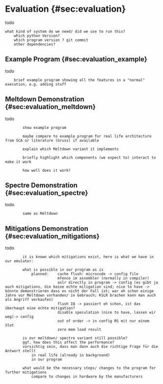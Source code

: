 # Evaluation {#sec:evaluation}

todo

    what kind of system do we need/ did we use to run this?
        which python Version?
        which program version ? git commit
        other dependencies?

## Example Program {#sec:evaluation_example}

todo

        brief example program showing all the features in a "normal" execution, e.g. adding stuff

## Meltdown Demonstration {#sec:evaluation_meltdown}

todo

            show example program

            maybe compare to example program for real life architecture from SCA or literature (Gruss) if available

            explain which Meltdown variant it implements

            briefly highlight which components (we expect to) interact to make it work

            how well does it work?

## Spectre Demonstration {#sec:evaluation_spectre}

todo

            same as Meltdown

## Mitigations Demonstration {#sec:evaluation_mitigations}

todo

            it is known which mitigations exist, here is what we have in our emulator:

            what is possible in our program as is
                planned:    cache flush: microcode -> config file
                            mfence im assembler (normally in compiler)
                            aslr directly in program -> config (es gibt ja auch mitigations, die keine echte mitigation sind; nice to have -> könnte demonstrieren dass es nicht der Fall ist; war eh schon einige Jahre vor Meltdown vorhanden/ in Gebrauch; KSLR brachen kann man auch als Angriff verkaufen)
                            flush IQ -> passiert eh schon, ist das überhaupt eine echte mitigation?
                            disable speculation (nice to have, lassen wir weg)-> config
                            out of order -> in config RS mit nur einem Slot
                            zero mem load result

            is our meltdown/ spectre variant still possible?
            ggf. how does this affect the performance?
            vorsichtig sein, dass man dann auch die richtige Frage für die Antwort stellt
                in real life (already in background)
                in our program

            what would be the necessary steps/ changes to the program for further mitigations
                compare to changes in hardware by the manufacturers
